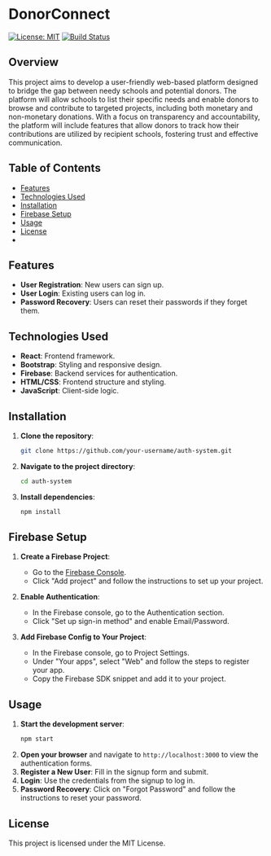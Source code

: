 # DonorConnect

[![License: MIT](https://img.shields.io/badge/License-MIT-yellow.svg)](https://opensource.org/licenses/MIT)
[![Build Status](https://img.shields.io/github/workflow/status/<your-github-username>/<your-repo-name>/CI)](https://github.com/<your-github-username>/<your-repo-name>/actions)


## Overview
This project aims to develop a user-friendly web-based platform designed to bridge the gap between needy schools and potential donors. The platform will allow schools to list their specific needs and enable donors to browse and contribute to targeted projects, including both monetary and non-monetary donations. With a focus on transparency and accountability, the platform will include features that allow donors to track how their contributions are utilized by recipient schools, fostering trust and effective communication.
## Table of Contents

- [Features](#features)
- [Technologies Used](#technologies-used)
- [Installation](#installation)
- [Firebase Setup](#firebase-setup)
- [Usage](#usage)
- [License](#license)
- 
## Features
- **User Registration**: New users can sign up.
- **User Login**: Existing users can log in.
- **Password Recovery**: Users can reset their passwords if they forget them.

## Technologies Used
- **React**: Frontend framework.
- **Bootstrap**: Styling and responsive design.
- **Firebase**: Backend services for authentication.
- **HTML/CSS**: Frontend structure and styling.
- **JavaScript**: Client-side logic.

## Installation
1. **Clone the repository**:
    ```sh
    git clone https://github.com/your-username/auth-system.git
    ```
2. **Navigate to the project directory**:
    ```sh
    cd auth-system
    ```
3. **Install dependencies**:
    ```sh
    npm install
    ```

## Firebase Setup
1. **Create a Firebase Project**:
    - Go to the [Firebase Console](https://console.firebase.google.com/).
    - Click "Add project" and follow the instructions to set up your project.

2. **Enable Authentication**:
    - In the Firebase console, go to the Authentication section.
    - Click "Set up sign-in method" and enable Email/Password.

3. **Add Firebase Config to Your Project**:
    - In the Firebase console, go to Project Settings.
    - Under "Your apps", select "Web" and follow the steps to register your app.
    - Copy the Firebase SDK snippet and add it to your project.

## Usage
1. **Start the development server**:
    ```sh
    npm start
    ```
2. **Open your browser** and navigate to `http://localhost:3000` to view the authentication forms.
3. **Register a New User**: Fill in the signup form and submit.
4. **Login**: Use the credentials from the signup to log in.
5. **Password Recovery**: Click on "Forgot Password" and follow the instructions to reset your password.

## License
This project is licensed under the MIT License.

